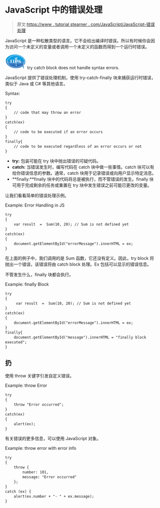 # JavaScript 中的错误处理

> 原文:[https://www . tutorial stearner . com/JavaScript/JavaScript-错误处理](https://www.tutorialsteacher.com/javascript/javascript-error-handling)

JavaScript 是一种松散类型的语言。它不会给出编译时错误。所以有时候你会因为访问一个未定义的变量或者调用一个未定义的函数而得到一个运行时错误。

![](img/751bca76a769f8ad315ebee3fdf7d98e.png)  try catch block does not handle syntax errors.

JavaScript 提供了错误处理机制，使用 try-catch-finally 块来捕获运行时错误，类似于 Java 或 C# 等其他语言。

Syntax:

```
try
{
    // code that may throw an error
}
catch(ex)
{
    // code to be executed if an error occurs
}
finally{
    // code to be executed regardless of an error occurs or not
}

```

*   **try:** 包装可能在 try 块中抛出错误的可疑代码。
*   **catch:** 当错误发生时，编写代码在 catch 块中做一些事情。catch 块可以有给你错误信息的参数。通常，catch 块用于记录错误或向用户显示特定消息。
*   **finally:**finally 块中的代码将总是被执行，而不管错误的发生。finally 块可用于完成剩余的任务或重置在 try 块中发生错误之前可能已更改的变量。

让我们看看简单的错误处理示例。

Example: Error Handling in JS

```
try
{
    var result  =  Sum(10, 20); // Sum is not defined yet
}
catch(ex)
{
    document.getElementById("errorMessage").innerHTML = ex;
} 
```

在上面的例子中，我们调用的是 Sum 函数，它还没有定义。因此，try block 将抛出一个错误，该错误将由 catch block 处理。Ex 包括可以显示的错误信息。

不管发生什么，finally 块都会执行。

Example: finally Block

```
try
{
     var result  =  Sum(10, 20); // Sum is not defined yet
}
catch(ex)
{
    document.getElementById("errorMessage").innerHTML = ex;
}
finally{
    document.getElementById("message").innerHTML = "finally block executed";
} 
```

## 扔

使用 throw 关键字引发自定义错误。

Example: throw Error

```
try
{
    throw "Error occurred";
}
catch(ex)
{
    alert(ex);
} 
```

有关错误的更多信息，可以使用 JavaScript 对象。

Example: throw error with error info

```
try 
{
    throw {
        number: 101,
        message: "Error occurred"
    };
}
catch (ex) {
    alert(ex.number + "- " + ex.message);
} 
```